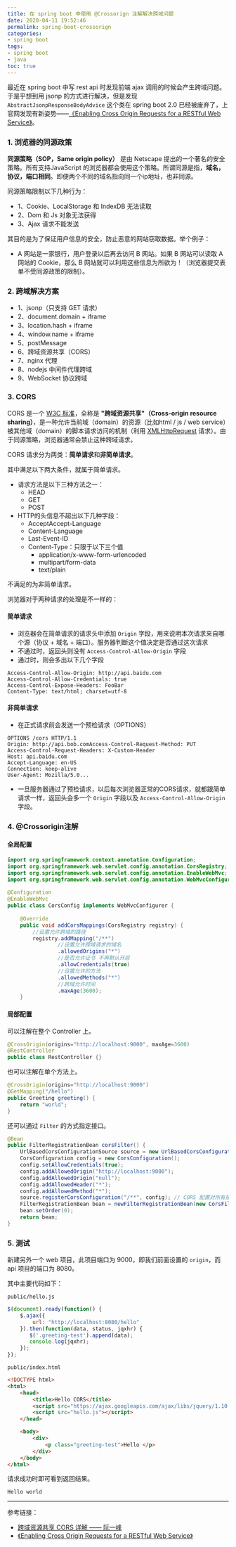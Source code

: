 ```yaml
---
title: 在 spring boot 中使用 @Crossorign 注解解决跨域问题
date: 2020-04-11 19:52:46
permalink: spring-boot-crossorign
categories:
- spring boot
tags: 
- spring boot
- java
toc: true
---
```


最近在 spring boot 中写 rest api 时发现前端 ajax 调用的时候会产生跨域问题。于是乎想到用 jsonp 的方式进行解决，但是发现 `AbstractJsonpResponseBodyAdvice` 这个类在 spring boot 2.0 已经被废弃了，上官网发现有新姿势——[《Enabling Cross Origin Requests for a RESTful Web Service》](https://spring.io/guides/gs/rest-service-cors/)。

<!-- more -->

### 1. 浏览器的同源政策

**同源策略（SOP，Same origin policy）** 是由 Netscape 提出的一个著名的安全策略。所有支持JavaScript 的浏览器都会使用这个策略。所谓同源是指，**域名，协议，端口相同**。即便两个不同的域名指向同一个ip地址，也非同源。

同源策略限制以下几种行为：

* 1、Cookie、LocalStorage 和 IndexDB 无法读取
* 2、Dom 和 Js 对象无法获得
* 3、Ajax 请求不能发送

其目的是为了保证用户信息的安全，防止恶意的网站窃取数据。举个例子：

* A 网站是一家银行，用户登录以后再去访问 B 网站。如果 B 网站可以读取 A 网站的 Cookie，那么 B 网站就可以利用这些信息为所欲为！（浏览器提交表单不受同源政策的限制）。

### 2. 跨域解决方案

* 1、jsonp（只支持 GET 请求）
* 2、document.domain + iframe
* 3、location.hash + iframe
* 4、window.name + iframe
* 5、postMessage
* 6、跨域资源共享（CORS）
* 7、nginx 代理
* 8、nodejs 中间件代理跨域
* 9、WebSocket 协议跨域

### 3. CORS

CORS 是一个 [W3C 标准](https://baike.baidu.com/item/W3C%E6%A0%87%E5%87%86)，全称是 **"跨域资源共享"（Cross-origin resource sharing）**，是一种允许当前域（domain）的资源（比如html / js / web service）被其他域（domain）的脚本请求访问的机制（利用 [XMLHttpRequest](https://baike.baidu.com/item/XMLHTTPRequest) 请求）。由于同源策略，浏览器通常会禁止这种跨域请求。

CORS 请求分为两类：**简单请求**和**非简单请求**。

其中满足以下两大条件，就属于简单请求。

* 请求方法是以下三种方法之一：
    * HEAD
    * GET
    * POST
* HTTP的头信息不超出以下几种字段：
    * AcceptAccept-Language
    * Content-Language
    * Last-Event-ID
    * Content-Type：只限于以下三个值
        * application/x-www-form-urlencoded
        * multipart/form-data
        * text/plain

不满足的为非简单请求。

浏览器对于两种请求的处理是不一样的：

#### 简单请求

* 浏览器会在简单请求的请求头中添加 `Origin` 字段，用来说明本次请求来自哪个源（协议 + 域名 + 端口）。服务器判断这个值决定是否通过这次请求
* 不通过时，返回头则没有 `Access-Control-Allow-Origin` 字段
* 通过时，则会多出以下几个字段

```
Access-Control-Allow-Origin: http://api.baidu.com
Access-Control-Allow-Credentials: true
Access-Control-Expose-Headers: FooBar
Content-Type: text/html; charset=utf-8
```

#### 非简单请求

* 在正式请求前会发送一个预检请求（OPTIONS）

```
OPTIONS /cors HTTP/1.1
Origin: http://api.bob.comAccess-Control-Request-Method: PUT
Access-Control-Request-Headers: X-Custom-Header
Host: api.baidu.com
Accept-Language: en-US
Connection: keep-alive
User-Agent: Mozilla/5.0...
```

* 一旦服务器通过了预检请求，以后每次浏览器正常的CORS请求，就都跟简单请求一样，返回头会多一个 `Origin` 字段以及 `Access-Control-Allow-Origin` 字段。

### 4. @Crossorigin注解

#### 全局配置

``` java
import org.springframework.context.annotation.Configuration;
import org.springframework.web.servlet.config.annotation.CorsRegistry;
import org.springframework.web.servlet.config.annotation.EnableWebMvc;
import org.springframework.web.servlet.config.annotation.WebMvcConfigurer;
 
@Configuration
@EnableWebMvc
public class CorsConfig implements WebMvcConfigurer {
 
    @Override
    public void addCorsMappings(CorsRegistry registry) {
        //设置允许跨域的路径
        registry.addMapping("/**")
                //设置允许跨域请求的域名
                .allowedOrigins("*")
                //是否允许证书 不再默认开启
                .allowCredentials(true)
                //设置允许的方法
                .allowedMethods("*")
                //跨域允许时间
                .maxAge(3600);
    }
```

#### 局部配置

可以注解在整个 Controller 上。

``` java
@CrossOrigin(origins="http://localhost:9000", maxAge=3600)
@RestController
public class RestController {}
```

也可以注解在单个方法上。

``` java
@CrossOrigin(origins="http://localhost:9000")
@GetMapping("/hello")
public Greeting greeting() {
    return "world";
}
```

还可以通过 `Filter` 的方式指定接口。

``` java
@Bean
public FilterRegistrationBean corsFilter() {
    UrlBasedCorsConfigurationSource source = new UrlBasedCorsConfigurationSource();
    CorsConfiguration config = new CorsConfiguration();
    config.setAllowCredentials(true);
    config.addAllowedOrigin("http://localhost:9000");
    config.addAllowedOrigin("null");
    config.addAllowedHeader("*");
    config.addAllowedMethod("*");
    source.registerCorsConfiguration("/**", config); // CORS 配置对所有接口都有效
    FilterRegistrationBean bean = newFilterRegistrationBean(new CorsFilter(source));
    bean.setOrder(0);
    return bean;
}
```

### 5. 测试

新建另外一个 web 项目，此项目端口为 9000，即我们前面设置的 `origin`，而 api 项目的端口为 8080。

其中主要代码如下：

`public/hello.js`

``` js
$(document).ready(function() {
    $.ajax({
        url: "http://localhost:8080/hello"
    }).then(function(data, status, jqxhr) {
       $('.greeting-test').append(data);
       console.log(jqxhr);
    });
});
```

`public/index.html`

``` html
<!DOCTYPE html>
<html>
    <head>
        <title>Hello CORS</title>
        <script src="https://ajax.googleapis.com/ajax/libs/jquery/1.10.2/jquery.min.js"></script>
        <script src="hello.js"></script>
    </head>

    <body>
        <div>
            <p class="greeting-test">Hello </p>
        </div>
    </body>
</html>
```

请求成功时即可看到返回结果。

```
Hello world
```

----

参考链接：

* [跨域资源共享 CORS 详解 —— 阮一峰](http://www.ruanyifeng.com/blog/2016/04/cors.html)
* [《Enabling Cross Origin Requests for a RESTful Web Service》](https://spring.io/guides/gs/rest-service-cors/)